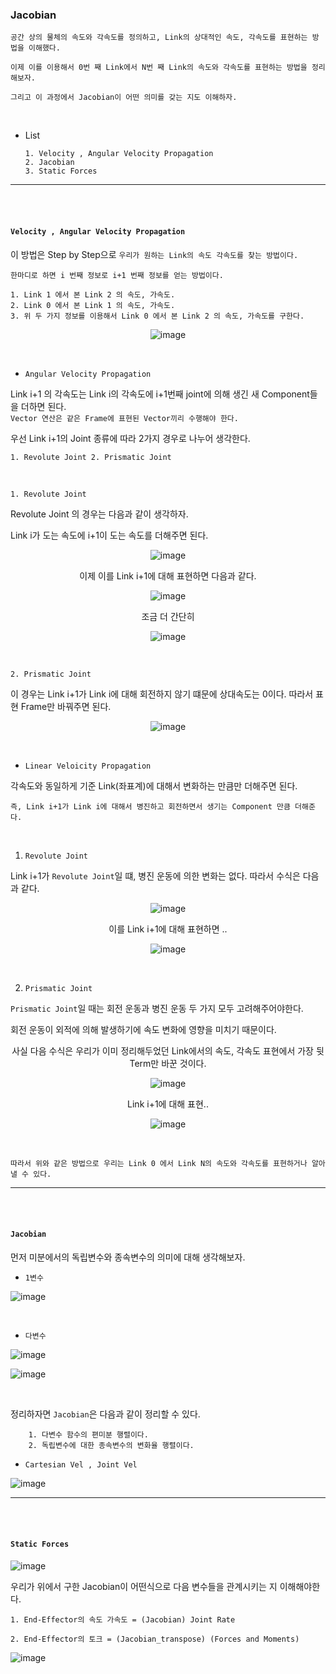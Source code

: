 ### Jacobian

    공간 상의 물체의 속도와 각속도를 정의하고, Link의 상대적인 속도, 각속도를 표현하는 방법을 이해했다.
    
    이제 이를 이용해서 0번 째 Link에서 N번 째 Link의 속도와 각속도를 표현하는 방법을 정리해보자.
    
    그리고 이 과정에서 Jacobian이 어떤 의미를 갖는 지도 이해하자.
    
<br>    

- List

      1. Velocity , Angular Velocity Propagation   
      2. Jacobian
      3. Static Forces

---

<br>    

<br>    

#### `Velocity , Angular Velocity Propagation`

이 방법은 Step by Step으로 `우리가 원하는 Link의 속도 각속도를 찾는 방법이다.`

`한마디로 하면 i 번째 정보로 i+1 번째 정보를 얻는 방법이다.`

    1. Link 1 에서 본 Link 2 의 속도, 가속도.
    2. Link 0 에서 본 Link 1 의 속도, 가속도.
    3. 위 두 가지 정보를 이용해서 Link 0 에서 본 Link 2 의 속도, 가속도를 구한다.

<div align=center>
  
![image](https://user-images.githubusercontent.com/59076451/133618940-d12bedba-adad-4b6c-877b-1a7e40eb23ea.png)
  
</div>  

<br>

- `Angular Velocity Propagation`

Link i+1 의 각속도는 Link i의 각속도에 i+1번째 joint에 의해 생긴 새 Component들을 더하면 된다.    
`Vector 연산은 같은 Frame에 표현된 Vector끼리 수행해야 한다.`

우선 Link i+1의 Joint 종류에 따라 2가지 경우로 나누어 생각한다.

    1. Revolute Joint 2. Prismatic Joint

<br>

`1. Revolute Joint `

Revolute Joint 의 경우는 다음과 같이 생각하자. 

Link i가 도는 속도에 i+1이 도는 속도를 더해주면 된다. 

<div align=center>

![image](https://user-images.githubusercontent.com/59076451/133619251-b6b6e4cb-18ba-4c46-a4aa-5577dda1eb4f.png)
  
이제 이를 Link i+1에 대해 표현하면 다음과 같다.
  
![image](https://user-images.githubusercontent.com/59076451/133619224-faa3dbc2-53c8-4b10-bad0-35cf75f8ce04.png)
  
조금 더 간단히  
  
![image](https://user-images.githubusercontent.com/59076451/133619317-07e8b7a0-448c-4e69-bd46-78401b714f27.png)
  
</div>  

<br>

`2. Prismatic Joint `

이 경우는 Link i+1가 Link i에 대해 회전하지 않기 떄문에 상대속도는 0이다. 따라서 표현 Frame만 바꿔주면 된다.

<div align=center>
  
![image](https://user-images.githubusercontent.com/59076451/133619386-7f0da91f-67c1-4f39-b57e-bd4a7dfdfac8.png)
  
</div>  

<br>

- `Linear Veloicity Propagation`

각속도와 동일하게 기준 Link(좌표계)에 대해서 변화하는 만큼만 더해주면 된다. 

    즉, Link i+1가 Link i에 대해서 병진하고 회전하면서 생기는 Component 만큼 더해준다.

<br>

1. `Revolute Joint`

Link i+1가 `Revolute Joint`일 떄, 병진 운동에 의한 변화는 없다. 따라서 수식은 다음과 같다. 

<div align=center>
  
![image](https://user-images.githubusercontent.com/59076451/133620539-066018f1-7c5b-4f8f-b8e4-1f807a24b97d.png)

이를 Link i+1에 대해 표현하면 ..

![image](https://user-images.githubusercontent.com/59076451/133620489-094a01f0-f184-48db-8acd-0737b906c5d2.png)
  
</div>  
          
<br>          

2. `Prismatic Joint`

`Prismatic Joint`일 때는 회전 운동과 병진 운동 두 가지 모두 고려해주어야한다.

회전 운동이 외적에 의해 발생하기에 속도 변화에 영향을 미치기 때문이다.

<div align=center>
  
사실 다음 수식은 우리가 이미 정리해두었던 Link에서의 속도, 각속도 표현에서 가장 뒷 Term만 바꾼 것이다.
  
![image](https://user-images.githubusercontent.com/59076451/133620938-a99cd5df-9568-4657-ac93-1bed838cd4e1.png)
 
Link i+1에 대해 표현..
  
![image](https://user-images.githubusercontent.com/59076451/133620970-1c317939-3655-482f-a71a-9d65baa9dca0.png)
     
</div>  

<br>

`따라서 위와 같은 방법으로 우리는 Link 0 에서 Link N의 속도와 각속도를 표현하거나 알아낼 수 있다.`

---

<br>

<br>

#### `Jacobian`

먼저 미분에서의 독립변수와 종속변수의 의미에 대해 생각해보자.

- `1변수`

![image](https://user-images.githubusercontent.com/59076451/133627940-1bfdb1f0-e802-4fee-a30c-67d3304c4b1f.png)

<br>

- `다변수`

![image](https://user-images.githubusercontent.com/59076451/133627965-5e34d9fb-8d9b-45a6-9d14-bb9283e8833e.png)

![image](https://user-images.githubusercontent.com/59076451/133628060-69962439-a1d3-44ff-ad9d-fb991c02bf80.png)


<br>

정리하자면 `Jacobian`은 다음과 같이 정리할 수 있다. 

        1. 다변수 함수의 편미분 행렬이다.
        2. 독립변수에 대한 종속변수의 변화율 행렬이다.


- `Cartesian Vel , Joint Vel`

![image](https://user-images.githubusercontent.com/59076451/133632396-b2552d53-d615-466d-a4a0-ef53664e6109.png)


---

<br>

<br>

#### `Static Forces`

![image](https://user-images.githubusercontent.com/59076451/133632514-009bdeeb-51bf-4c66-8fbb-7d59c30171f5.png)

우리가 위에서 구한 Jacobian이 어떤식으로 다음 변수들을 관계시키는 지 이해해야한다.

    1. End-Effector의 속도 가속도 = (Jacobian) Joint Rate

    2. End-Effector의 토크 = (Jacobian_transpose) (Forces and Moments)

![image](https://user-images.githubusercontent.com/59076451/133632533-987b69e9-0818-43bb-a4fe-ec694b526f49.png)










    
    
    
